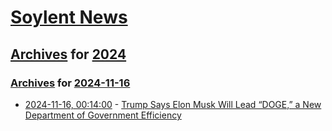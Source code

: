 # [Soylent News](../../../README.md)

## [Archives](../../index.md) for [2024](../index.md)

### [Archives](../../index.md) for [2024-11-16](index.md)

* [2024-11-16, 00:14:00](https://soylentnews.org/politics/article.pl?sid=24/11/14/1921200&from=rss) - [Trump Says Elon Musk Will Lead “DOGE,” a New Department of Government Efficiency](https://soylentnews.org/politics/article.pl?sid=24/11/14/1921200&from=rss)
